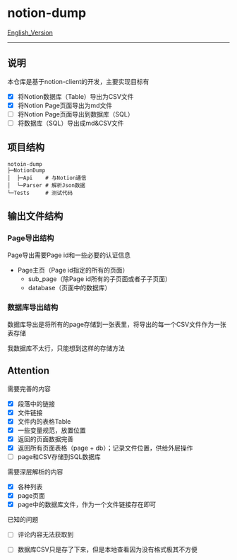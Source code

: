 # notion-dump

[English_Version](https://github.com/delta1037/notion-dump/blob/main/README_En.md)

------

## 说明

本仓库是基于notion-client的开发，主要实现目标有

- [x] 将Notion数据库（Table）导出为CSV文件
- [x] 将Notion Page页面导出为md文件
- [ ] 将Notion Page页面导出到数据库（SQL）
- [ ] 将数据库（SQL）导出成md&CSV文件

## 项目结构

```shell
notoin-dump
├─NotionDump
│  ├─Api    # 与Notion通信
│  └─Parser # 解析Json数据
└─Tests 	# 测试代码
```

## 输出文件结构

### Page导出结构

Page导出需要Page id和一些必要的认证信息

-   Page主页（Page id指定的所有的页面）
    -   sub_page（除Page id所有的子页面或者子子页面）
    -   database（页面中的数据库）

### 数据库导出结构

数据库导出是将所有的page存储到一张表里，将导出的每一个CSV文件作为一张表存储

我数据库不太行，只能想到这样的存储方法

## Attention

需要完善的内容
- [x] 段落中的链接
- [x] 文件链接 
- [x] 文件内的表格Table
- [x] 一些变量规范，放置位置
- [x] 返回的页面数据完善
- [x] 返回所有页面表格（page + db）；记录文件位置，供给外层操作
- [ ] page和CSV存储到SQL数据库

需要深层解析的内容
- [x] 各种列表
- [x] page页面
- [x] page中的数据库文件，作为一个文件链接存在即可

已知的问题
- [ ] 评论内容无法获取到
- [ ] 数据库CSV只是存了下来，但是本地查看因为没有格式极其不方便


